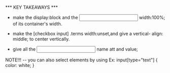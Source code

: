 *** KEY TAKEAWAYS ***

- make the <label> display:block 
  and the <input> width:100%; of   its container's width.

- make the [checkbox input] .terms  width:unset,and give a vertical- align: middle; to center  vertically.

- give all the <input> name att   and value;

NOTE!!!
  -- you can also select elements by using Ex: 
   input[type="text"] {
	color: white;
   }
